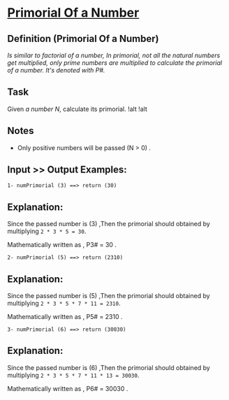 # [Primorial Of a Number](https://www.codewars.com/kata/5a99a03e4a6b34bb3c000124)

## Definition (Primorial Of a Number)

_Is similar to factorial of a number, In primorial, not all the natural numbers get multiplied, only prime numbers are multiplied to calculate the primorial of a number. It's denoted with P#._

## Task

Given _a number N_, calculate its primorial. !alt !alt

## Notes

- Only positive numbers will be passed (N > 0) .

## Input >> Output Examples:

```
1- numPrimorial (3) ==> return (30)
```

## Explanation:

Since the passed number is (3) ,Then the primorial should obtained by multiplying `2 * 3 * 5 = 30`.

Mathematically written as , P3# = 30 .

```
2- numPrimorial (5) ==> return (2310)
```

## Explanation:

Since the passed number is (5) ,Then the primorial should obtained by multiplying `2 * 3 * 5 * 7 * 11 = 2310`.

Mathematically written as , P5# = 2310 .

```
3- numPrimorial (6) ==> return (30030)
```

## Explanation:

Since the passed number is (6) ,Then the primorial should obtained by multiplying `2 * 3 * 5 * 7 * 11 * 13 = 30030`.

Mathematically written as , P6# = 30030 .
